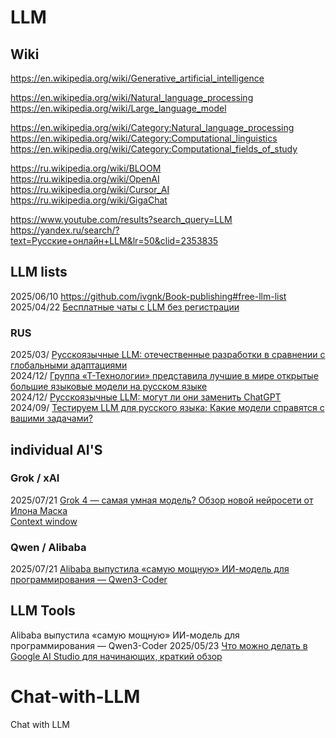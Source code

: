 # LLM        
## Wiki        
https://en.wikipedia.org/wiki/Generative_artificial_intelligence                       

https://en.wikipedia.org/wiki/Natural_language_processing                
https://en.wikipedia.org/wiki/Large_language_model                  

https://en.wikipedia.org/wiki/Category:Natural_language_processing                 
https://en.wikipedia.org/wiki/Category:Computational_linguistics           
https://en.wikipedia.org/wiki/Category:Computational_fields_of_study                    

https://ru.wikipedia.org/wiki/BLOOM             
https://ru.wikipedia.org/wiki/OpenAI               
https://ru.wikipedia.org/wiki/Cursor_AI                      
https://ru.wikipedia.org/wiki/GigaChat                 

https://www.youtube.com/results?search_query=LLM         
https://yandex.ru/search/?text=Русские+онлайн+LLM&lr=50&clid=2353835                    

## LLM lists              
2025/06/10 https://github.com/ivgnk/Book-publishing#free-llm-list                      
2025/04/22 [Бесплатные чаты с LLM без регистрации](https://github.com/ivgnk/DS-ML-DL-AI/blob/master/README.md#%D0%B1%D0%B5%D1%81%D0%BF%D0%BB%D0%B0%D1%82%D0%BD%D1%8B%D0%B5-%D1%87%D0%B0%D1%82%D1%8B-%D1%81-llm-%D0%B1%D0%B5%D0%B7-%D1%80%D0%B5%D0%B3%D0%B8%D1%81%D1%82%D1%80%D0%B0%D1%86%D0%B8%D0%B8)         

### RUS                    
2025/03/ [Русскоязычные LLM: отечественные разработки в сравнении с глобальными адаптациями](https://habr.com/ru/companies/korus_consulting/articles/888568/)           
2024/12/ [Группа «Т-Технологии» представила лучшие в мире открытые большие языковые модели на русском языке](https://www.tbank.ru/about/news/11122024-the-t-technologies-group-has-introduced-the-worlds-most-efficient-open-large-language-models-in-russian/)             
2024/12/ [Русскоязычные LLM: могут ли они заменить ChatGPT](https://just-ai.com/blog/russkoyazychnye-llm-mogut-li-oni-zamenit-chatgpt)            
2024/09/ [Тестируем LLM для русского языка: Какие модели справятся с вашими задачами?](https://www.technologika.ru/blog/testing-llm-with-russian-language)                  

## individual AI'S

### Grok / xAI               
2025/07/21 [Grok 4 — самая умная модель? Обзор новой нейросети от Илона Маска](https://habr.com/ru/companies/bothub/articles/929688/)        
[Context window](https://habrastorage.org/r/w1560/getpro/habr/upload_files/515/bac/9bc/515bac9bc8ed532fee6e68ceda8cbc5a.png)                  


### Qwen / Alibaba             
2025/07/21 [Alibaba выпустила «самую мощную» ИИ-модель для программирования — Qwen3-Coder](https://habr.com/ru/companies/bothub/news/930392/)             


## LLM Tools            
Alibaba выпустила «самую мощную» ИИ-модель для программирования — Qwen3-Coder 
2025/05/23 [Что можно делать в Google AI Studio для начинающих, краткий обзор](https://habr.com/ru/articles/912230/)                  

# Chat-with-LLM     
Chat with LLM
